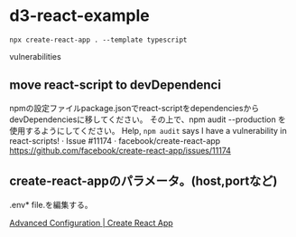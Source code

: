 # d3-react-example

```
npx create-react-app . --template typescript
```

vulnerabilities

## move react-script to devDependenci

npmの設定ファイルpackage.jsonでreact-scriptをdependenciesからdevDependenciesに移してください。
その上で、npm
audit
--production
を使用するようにしてください。
Help, `npm audit`
says
I
have
a
vulnerability
in
react-scripts!
·
Issue
#11174
·
facebook/create-react-app https://github.com/facebook/create-react-app/issues/11174

## create-react-appのパラメータ。(host,portなど)

.env*
file.を編集する。

[Advanced Configuration \| Create React App](https://create-react-app.dev/docs/advanced-configuration)


